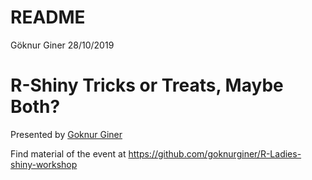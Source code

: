 README
================
Göknur Giner
28/10/2019

# R-Shiny Tricks or Treats, Maybe Both?

Presented by [Goknur Giner](https://twitter.com/goknurginer)

Find material of the event at
<https://github.com/goknurginer/R-Ladies-shiny-workshop>
